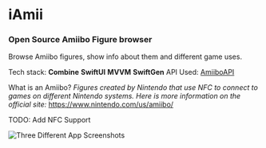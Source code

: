 #  iAmii

### Open Source Amiibo Figure browser
Browse Amiibo figures, show info about them and different game uses.

Tech stack: **Combine** **SwiftUI** **MVVM** **SwiftGen**
API Used: [AmiiboAPI](https://amiiboapi.com)

What is an Amiibo?
*Figures created by Nintendo that use NFC to connect to games on different Nintendo systems. 
Here is more information on the official site:*
https://www.nintendo.com/us/amiibo/

TODO: Add NFC Support

![Three Different App Screenshots](https://raw.githubusercontent.com/remotelxszk/iAmii/main/Screenshots/AppScreenshots.png)


